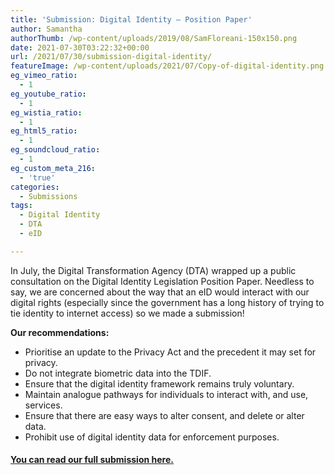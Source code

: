 ```yaml
---
title: 'Submission: Digital Identity – Position Paper'
author: Samantha
authorThumb: /wp-content/uploads/2019/08/SamFloreani-150x150.png
date: 2021-07-30T03:22:32+00:00
url: /2021/07/30/submission-digital-identity/
featureImage: /wp-content/uploads/2021/07/Copy-of-digital-identity.png
eg_vimeo_ratio:
  - 1
eg_youtube_ratio:
  - 1
eg_wistia_ratio:
  - 1
eg_html5_ratio:
  - 1
eg_soundcloud_ratio:
  - 1
eg_custom_meta_216:
  - 'true'
categories:
  - Submissions
tags:
  - Digital Identity
  - DTA
  - eID

---
```

In July, the Digital Transformation Agency (DTA) wrapped up a public consultation on the Digital Identity Legislation Position Paper. Needless to say, we are concerned about the way that an eID would interact with our digital rights (especially since the government has a long history of trying to tie identity to internet access) so we made a submission!

**Our recommendations:**

  * Prioritise an update to the Privacy Act and the precedent it may set for privacy.
  * Do not integrate biometric data into the TDIF.
  * Ensure that the digital identity framework remains truly voluntary.
  * Maintain analogue pathways for individuals to interact with, and use, services.
  * Ensure that there are easy ways to alter consent, and delete or alter data.
  * Prohibit use of digital identity data for enforcement purposes.

#### **<span style="text-decoration: underline;"><a href="/wp-content/uploads/2021/07/Submission_-DTA-Digital-Identity-Legislation-Position-Paper-July-2021.pdf">You can read our full submission here</a>. </span>**